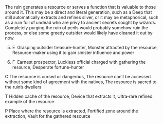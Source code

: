 The ruin generates a resource or serves a function that is valuable to those around it. This may be a direct and literal generation, such as a Deep that still automatically extracts and refines silver, or it may be metaphorical, such as a ruin full of undead who are privy to ancient secrets sought by wizards. Completely purging the ruin of perils would probably somehow ruin the process, or else some greedy outsider would likely have cleaned it out by now.

5.  E  Grasping outsider treasure-hunter, Monster attracted by the resource, Resource-maker using it to gain sinister influence and power
    
6.  F  Earnest prospector, Luckless official charged with gathering the resource, Desperate fortune-hunter
    

C The resource is cursed or dangerous, The resource can’t be accessed without some kind of agreement with the natives, The resource is sacred to the ruin’s dwellers

T Hidden cache of the resource, Device that extracts it, Ultra-rare refined example of the resource

P Place where the resource is extracted, Fortified zone around the extraction, Vault for the gathered resource